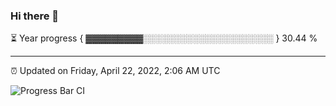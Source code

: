 ### Hi there 👋

⏳ Year progress { ▓▓▓▓▓▓▓▓▓░░░░░░░░░░░░░░░░░░░░░ } 30.44 %

---

⏰ Updated on Friday, April 22, 2022, 2:06 AM UTC

![Progress Bar CI](https://github.com/arthurbuhl/arthurbuhl/workflows/Progress%20Bar%20CI/badge.svg)
